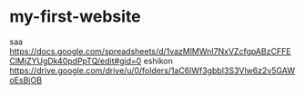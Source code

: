 # my-first-website

saa
https://docs.google.com/spreadsheets/d/1vazMlMWnI7NxVZcfgpABzCFFEClMjZYUgDk40pdPpTQ/edit#gid=0
eshikon
https://drive.google.com/drive/u/0/folders/1aC6lWf3gbbI3S3Vlw6z2v5GAWoEsBjOB
